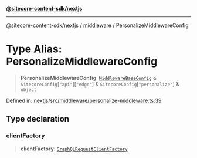 [**@sitecore-content-sdk/nextjs**](../../README.md)

***

[@sitecore-content-sdk/nextjs](../../README.md) / [middleware](../README.md) / PersonalizeMiddlewareConfig

# Type Alias: PersonalizeMiddlewareConfig

> **PersonalizeMiddlewareConfig**: [`MiddlewareBaseConfig`](MiddlewareBaseConfig.md) & `SitecoreConfig`\[`"api"`\]\[`"edge"`\] & `SitecoreConfig`\[`"personalize"`\] & `object`

Defined in: [nextjs/src/middleware/personalize-middleware.ts:39](https://github.com/Sitecore/xmc-jss-dev/blob/643e3fe82af3b30800fd4ecaa7f98eb7f13d1ef6/packages/nextjs/src/middleware/personalize-middleware.ts#L39)

## Type declaration

### clientFactory

> **clientFactory**: [`GraphQLRequestClientFactory`](../../client/type-aliases/GraphQLRequestClientFactory.md)
